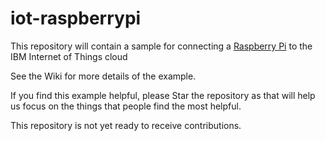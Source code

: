 iot-raspberrypi
===============

This repository will contain a sample for connecting a [Raspberry Pi](http://www.raspberrypi.org/) to the IBM Internet of Things cloud

See the Wiki for more details of the example.

If you find this example helpful, please Star the repository as that will help us focus on the things that people find the most helpful.

This repository is not yet ready to receive contributions.
